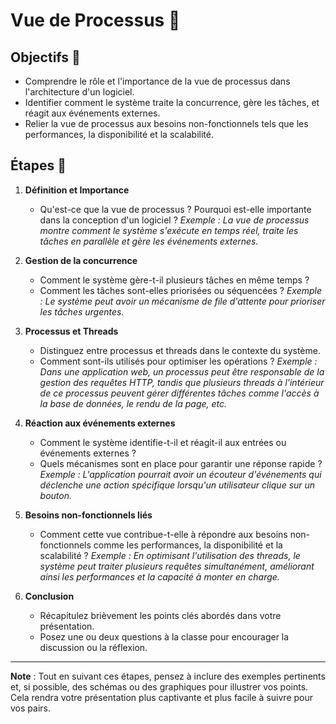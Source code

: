 # Vue de Processus 🔄

## Objectifs 🎯

- Comprendre le rôle et l'importance de la vue de processus dans l'architecture d'un logiciel.
- Identifier comment le système traite la concurrence, gère les tâches, et réagit aux événements externes.
- Relier la vue de processus aux besoins non-fonctionnels tels que les performances, la disponibilité et la scalabilité.

## Étapes 📝

1. **Définition et Importance**
   - Qu'est-ce que la vue de processus ? Pourquoi est-elle importante dans la conception d'un logiciel ?
     *Exemple : La vue de processus montre comment le système s'exécute en temps réel, traite les tâches en parallèle et gère les événements externes.*

2. **Gestion de la concurrence**
   - Comment le système gère-t-il plusieurs tâches en même temps ? 
   - Comment les tâches sont-elles priorisées ou séquencées ?
     *Exemple : Le système peut avoir un mécanisme de file d'attente pour prioriser les tâches urgentes.*

3. **Processus et Threads**
   - Distinguez entre processus et threads dans le contexte du système.
   - Comment sont-ils utilisés pour optimiser les opérations ?
     *Exemple : Dans une application web, un processus peut être responsable de la gestion des requêtes HTTP, tandis que plusieurs threads à l'intérieur de ce processus peuvent gérer différentes tâches comme l'accès à la base de données, le rendu de la page, etc.*

4. **Réaction aux événements externes**
   - Comment le système identifie-t-il et réagit-il aux entrées ou événements externes ? 
   - Quels mécanismes sont en place pour garantir une réponse rapide ?
     *Exemple : L'application pourrait avoir un écouteur d'événements qui déclenche une action spécifique lorsqu'un utilisateur clique sur un bouton.*

5. **Besoins non-fonctionnels liés**
   - Comment cette vue contribue-t-elle à répondre aux besoins non-fonctionnels comme les performances, la disponibilité et la scalabilité ?
     *Exemple : En optimisant l'utilisation des threads, le système peut traiter plusieurs requêtes simultanément, améliorant ainsi les performances et la capacité à monter en charge.*

6. **Conclusion**
   - Récapitulez brièvement les points clés abordés dans votre présentation.
   - Posez une ou deux questions à la classe pour encourager la discussion ou la réflexion.

---

**Note** : Tout en suivant ces étapes, pensez à inclure des exemples pertinents et, si possible, des schémas ou des graphiques pour illustrer vos points. Cela rendra votre présentation plus captivante et plus facile à suivre pour vos pairs.